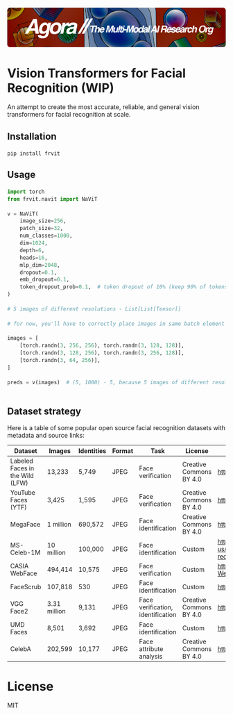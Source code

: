 [![Multi-Modality](agorabanner.png)](https://discord.gg/qUtxnK2NMf)

# Vision Transformers for Facial Recognition (WIP)
An attempt to create the most accurate, reliable, and general vision transformers for facial recognition at scale.


## Installation
`pip install frvit`


## Usage
```python
import torch
from frvit.navit import NaViT

v = NaViT(
    image_size=256,
    patch_size=32,
    num_classes=1000,
    dim=1024,
    depth=6,
    heads=16,
    mlp_dim=2048,
    dropout=0.1,
    emb_dropout=0.1,
    token_dropout_prob=0.1,  # token dropout of 10% (keep 90% of tokens)
)

# 5 images of different resolutions - List[List[Tensor]]

# for now, you'll have to correctly place images in same batch element as to not exceed maximum allowed sequence length for self-attention w/ masking

images = [
    [torch.randn(3, 256, 256), torch.randn(3, 128, 128)],
    [torch.randn(3, 128, 256), torch.randn(3, 256, 128)],
    [torch.randn(3, 64, 256)],
]

preds = v(images)  # (5, 1000) - 5, because 5 images of different resolution above



```


## Dataset strategy
Here is a table of some popular open source facial recognition datasets with metadata and source links:

| Dataset | Images | Identities | Format | Task | License | Source |
|-|-|-|-|-|-|-|  
| Labeled Faces in the Wild (LFW) | 13,233 | 5,749 | JPEG | Face verification | Creative Commons BY 4.0 | http://vis-www.cs.umass.edu/lfw/ |
| YouTube Faces (YTF) | 3,425 | 1,595 | JPEG | Face verification | Creative Commons BY 4.0 | https://www.cs.tau.ac.il/~wolf/ytfaces/ |
| MegaFace | 1 million | 690,572 | JPEG | Face identification | Creative Commons BY 4.0 | http://megaface.cs.washington.edu/ |  
| MS-Celeb-1M  | 10 million | 100,000 | JPEG | Face identification | Custom | https://www.microsoft.com/en-us/research/project/ms-celeb-1m-challenge-recognizing-one-million-celebrities-real-world/ |
| CASIA WebFace | 494,414 | 10,575 | JPEG | Face verification | Custom | http://www.cbsr.ia.ac.cn/english/CASIA-WebFace-Database.html |
| FaceScrub | 107,818 | 530 | JPEG | Face identification | Custom | http://vintage.winklerbros.net/facescrub.html |
| VGG Face2 | 3.31 million | 9,131 | JPEG | Face verification, identification | Creative Commons BY 4.0 | https://www.robots.ox.ac.uk/~vgg/data/vgg_face2/ |
| UMD Faces | 8,501 | 3,692 | JPEG | Face identification | Custom | https://www.umdfaces.io/ |
| CelebA | 202,599 | 10,177 | JPEG | Face attribute analysis | Creative Commons BY 4.0 | http://mmlab.ie.cuhk.edu.hk/projects/CelebA.html |

# License
MIT

